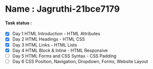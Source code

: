 # Name : Jagruthi-21bce7179 
#### Task status :
- [x] Day 1 HTML Introduction - HTML Attributes
- [x] Day 2 HTML Headings - HTML CSS
- [x] Day 3 HTML Links - HTML Lists
- [x] Day 4 HTML Block & Inline - HTML Responsive 
- [ ] Day 5 HTML Forms and CSS Syntax - CSS Padding
- [ ] Day 6 CSS Position, Navigation, Dropdown, Forms, Website Layout

